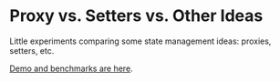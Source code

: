 # Proxy vs. Setters vs. Other Ideas

Little experiments comparing some state management ideas: proxies, setters, etc.

[Demo and benchmarks are here](https://phillipluther.github.io/proxy-vs-setters-vs-others/).
